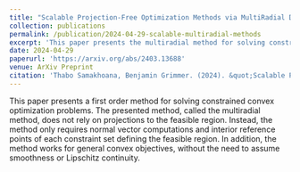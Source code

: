 ```yaml
---
title: "Scalable Projection-Free Optimization Methods via MultiRadial Duality Theory"
collection: publications
permalink: /publication/2024-04-29-scalable-multiradial-methods
excerpt: 'This paper presents the multiradial method for solving constrained convex optimization problems. This method assumes minimal structure on the objective function and does not rely on projections to the feasible region.'
date: 2024-04-29
paperurl: 'https://arxiv.org/abs/2403.13688'
venue: ArXiv Preprint
citation: 'Thabo Samakhoana, Benjamin Grimmer. (2024). &quot;Scalable Projection-Free Optimization Methods via MultiRadial Duality Theory.&quot; <i>ArXiv </i>.'
---
```


This paper presents a first order method for solving constrained convex optimization problems. The presented method, called the multiradial method, does not rely on projections to the feasible region. Instead, the method only requires normal vector computations and interior reference points of each constraint set defining the feasible region. In addition, the method works for general convex objectives, without the need to assume smoothness or Lipschitz continuity.
